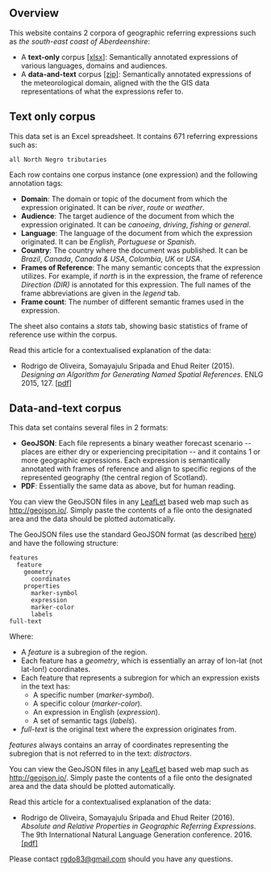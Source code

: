 ## Overview
This website contains 2 corpora of geographic referring expressions such as _the south-east coast of Aberdeenshire_:

* A **text-only** corpus [[xlsx]](https://github.com/rdeoliveira/metdata/raw/7173b85b4c1c59eb3c63e67554d3454e595bf97d/text-only.xlsx): Semantically annotated expressions of various languages, domains and audiences.
* A **data-and-text** corpus [[zip]](https://github.com/rdeoliveira/geocorpora/raw/master/data-and-text.zip): Semantically annotated expressions of the meteorological domain, aligned with the the GIS data representations of what the expressions refer to.

## Text only corpus
This data set is an Excel spreadsheet. It contains 671 referring expressions such as:
```
all North Negro tributaries
```
Each row contains one corpus instance (one expression) and the following annotation tags:
* **Domain**: The domain or topic of the document from which the expression originated. It can be _river_, _route_ or _weather_.
* **Audience**: The target audience of the document from which the expression originated. It can be _canoeing_, _driving_, _fishing_ or _general_.
* **Language**: The language of the document from which the expression originated. It can be _English_, _Portuguese_ or _Spanish_.
* **Country**: The country where the document was published. It can be _Brazil_, _Canada_, _Canada & USA_, _Colombia_, _UK_ or _USA_.
* **Frames of Reference**: The many semantic concepts that the expression utilizes. For example, if _north_ is in the expression, the frame of reference _Direction (DIR)_ is annotated for this expression. The full names of the frame abbreviations are given in the _legend_ tab.
* **Frame count**: The number of different semantic frames used in the expression.

The sheet also contains a _stats_ tab, showing basic statistics of frame of reference use within the corpus.

Read this article for a contextualised explanation of the data:
- Rodrigo de Oliveira, Somayajulu Sripada and Ehud Reiter (2015). _Designing an Algorithm for Generating Named Spatial References_. ENLG 2015, 127. [[pdf]](http://anthology.aclweb.org/W/W15/W15-47.pdf#page=139)

## Data-and-text corpus
This data set contains several files in 2 formats:
* **GeoJSON**: Each file represents a binary weather forecast scenario -- places are either dry or experiencing precipitation -- and it contains 1 or more geographic expressions. Each expression is semantically annotated with frames of reference and align to specific regions of the represented geography (the central region of Scotland).
* **PDF**: Essentially the same data as above, but for human reading.

You can view the GeoJSON files in any [LeafLet](http://leafletjs.com) based web map such as http://geojson.io/. Simply paste the contents of a file onto the designated area and the data should be plotted automatically.

The GeoJSON files use the standard GeoJSON format (as described [here](http://geojson.org/geojson-spec.html)) and have the following structure:
```
features
  feature
    geometry
      coordinates
    properties
      marker-symbol
      expression
      marker-color
      labels
full-text
```
Where:
- A _feature_ is a subregion of the region.
- Each feature has a _geometry_, which is essentially an array of lon-lat (not lat-lon!) coordinates.
- Each feature that represents a subregion for which an expression exists in the text has: 
  - A specific number (_marker-symbol_).
  - A specific colour (_marker-color_).
  - An expression in English (_expression_).
  - A set of semantic tags (_labels_).
- _full-text_ is the original text where the expression originates from.

_features_ always contains an array of coordinates representing the subregion that is not referred to in the text: _distractors_.
  
You can view the GeoJSON files in any [LeafLet](http://leafletjs.com) based web map such as <http://geojson.io/>. Simply paste the contents of a file onto the designated area and the data should be plotted automatically.

Read this article for a contextualised explanation of the data:
- Rodrigo de Oliveira, Somayajulu Sripada and Ehud Reiter (2016). _Absolute and Relative Properties in Geographic Referring Expressions_. The 9th International Natural Language Generation conference. 2016. [[pdf]](http://www.aclweb.org/anthology/W/W16/W16-66.pdf#page=272)

Please contact <rgdo83@gmail.com> should you have any questions.
